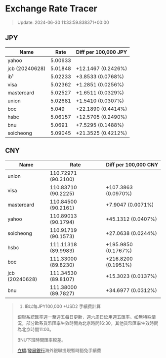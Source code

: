 # Exchange Rate Tracer

> Update: 2024-06-30 11:33:59.838371+00:00

## JPY

| Name           |    Rate | Diff per 100,000 JPY   |
|----------------|---------|------------------------|
| yahoo          | 5.00633 |                        |
| jcb (20240628) | 5.01848 | +12.1467 (0.2426%)     |
| ib¹            | 5.02233 | +3.8533 (0.0768%)      |
| visa           | 5.02362 | +1.2851 (0.0256%)      |
| mastercard     | 5.02527 | +1.6511 (0.0329%)      |
| union          | 5.02681 | +1.5410 (0.0307%)      |
| boc            | 5.049   | +22.1890 (0.4414%)     |
| hsbc           | 5.06157 | +12.5705 (0.2490%)     |
| bnu            | 5.0691  | +7.5295 (0.1488%)      |
| soicheong      | 5.09045 | +21.3525 (0.4212%)     |

## CNY

| Name           | Rate                | Diff per 100,000 CNY   |
|----------------|---------------------|------------------------|
| union          | 110.72971	(90.3100) |                        |
| visa           | 110.83710	(90.2225) | +107.3863 (0.0970%)    |
| mastercard     | 110.84500	(90.2161) | +7.9047 (0.0071%)      |
| yahoo          | 110.89013	(90.1794) | +45.1312 (0.0407%)     |
| soicheong      | 110.91719	(90.1573) | +27.0638 (0.0244%)     |
| hsbc           | 111.11318	(89.9983) | +195.9850 (0.1767%)    |
| boc            | 111.33000	(89.8230) | +216.8200 (0.1951%)    |
| jcb (20240628) | 111.34530	(89.8107) | +15.3023 (0.0137%)     |
| bnu            | 111.38000	(89.7827) | +34.6977 (0.0312%)     |


> 1. IB以每JPY100,000 +USD2 手續費計算
>
> 銀聯系統匯率週一至週五每日更新，週六周日延用週五匯率。如無特殊情況，部分歐系貨幣匯率生效時間為北京時間16:30，其他貨幣匯率生效時間為北京時間11:00。
>
> BNU下班時間匯率較差。
>
> [立橋](https://www.wlbank.com.mo/uploads/ueditor/file/20181211/1544536513900230.pdf)/[發展銀行](https://www.mdb.com.mo/Service_Charges_20230728.pdf)海外銀聯提現暫時豁免手續費

